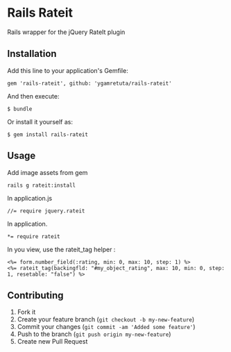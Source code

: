 # Rails Rateit

Rails wrapper for the jQuery RateIt plugin

## Installation

Add this line to your application's Gemfile:

    gem 'rails-rateit', github: 'ygamretuta/rails-rateit'

And then execute:

    $ bundle

Or install it yourself as:

    $ gem install rails-rateit

## Usage

Add image assets from gem

    rails g rateit:install

In application.js

    //= require jquery.rateit

In application.

    *= require rateit

In you view, use the rateit_tag helper :

    <%= form.number_field(:rating, min: 0, max: 10, step: 1) %>
    <%= rateit_tag(backingfld: "#my_object_rating", max: 10, min: 0, step: 1, resetable: "false") %>

## Contributing

1. Fork it
2. Create your feature branch (`git checkout -b my-new-feature`)
3. Commit your changes (`git commit -am 'Added some feature'`)
4. Push to the branch (`git push origin my-new-feature`)
5. Create new Pull Request
